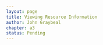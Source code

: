 ```yaml
---
layout: page
title: Viewing Resource Information
author: John Graybeal
chapter: a3
status: Pending
---
```


